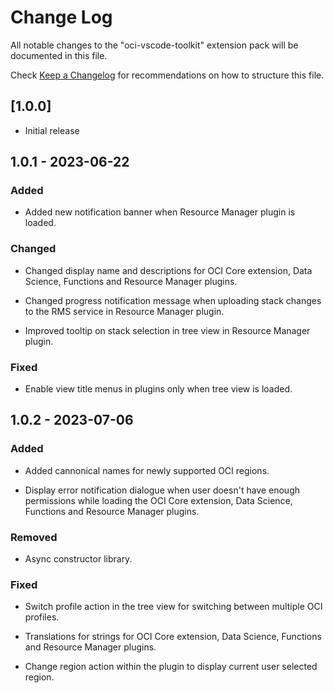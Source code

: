 # Change Log

All notable changes to the "oci-vscode-toolkit" extension pack will be documented in this file.

Check [Keep a Changelog](http://keepachangelog.com/) for recommendations on how to structure this file.

## [1.0.0]

- Initial release

## 1.0.1 - 2023-06-22

### Added

- Added new notification banner when Resource Manager plugin is loaded.

### Changed

- Changed display name and descriptions for OCI Core extension, Data Science, Functions and Resource Manager plugins.

- Changed progress notification message when uploading stack changes to the RMS service in Resource Manager plugin.

- Improved tooltip on stack selection in tree view in Resource Manager plugin.

### Fixed
- Enable view title menus in plugins only when tree view is loaded.

## 1.0.2 - 2023-07-06

### Added

- Added cannonical names for newly supported OCI regions.

- Display error notification dialogue when user doesn't have enough permissions while loading the OCI Core extension, Data Science, Functions and Resource Manager plugins.

### Removed

- Async constructor library.

### Fixed

- Switch profile action in the tree view for switching between multiple OCI profiles.

- Translations for strings for OCI Core extension, Data Science, Functions and Resource Manager plugins.

- Change region action within the plugin to display current user selected region.